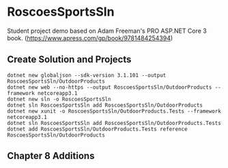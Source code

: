 # RoscoesSportsSln
Student project demo based on Adam Freeman's PRO ASP.NET Core 3 book. (https://www.apress.com/gp/book/9781484254394)

## Create Solution and Projects


    dotnet new globaljson --sdk-version 3.1.101 --output RoscoesSportsSln/OutdoorProducts
    dotnet new web --no-https --output RoscoesSportsSln/OutdoorProducts --framework netcoreapp3.1
    dotnet new sln -o RoscoesSportsSln
    dotnet sln RoscoesSportsSln add RoscoesSportsSln/OutdoorProducts 
    dotnet new xunit -o RoscoesSportsSln/OutdoorProducts.Tests --framework netcoreapp3.1
    dotnet sln RoscoesSportsSln add RoscoesSportsSln/OutdoorProducts.Tests 
    dotnet add RoscoesSportsSln/OutdoorProducts.Tests reference RoscoesSportsSln/OutdoorProducts 

## Chapter 8 Additions

